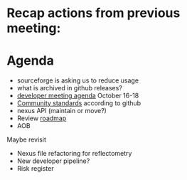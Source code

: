 # Recap actions from previous meeting:


# Agenda
- sourceforge is asking us to reduce usage
- what is archived in github releases?
- [developer meeting agenda](https://github.com/mantidproject/workshops/blob/main/developer/2023-10/agenda.md) October 16-18
- [Community standards](https://github.com/mantidproject/mantid/community) according to github
- nexus API (maintain or move?)
- Review [roadmap](https://github.com/mantidproject/roadmap/projects/1)
- AOB

Maybe revisit
- Nexus file refactoring for reflectometry
- New developer pipeline?
- Risk register

